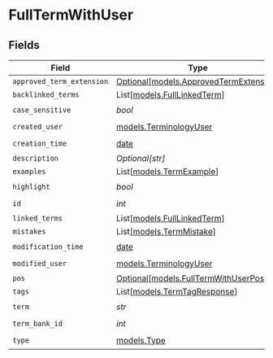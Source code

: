 # FullTermWithUser


## Fields

| Field                                                                        | Type                                                                         | Required                                                                     | Description                                                                  |
| ---------------------------------------------------------------------------- | ---------------------------------------------------------------------------- | ---------------------------------------------------------------------------- | ---------------------------------------------------------------------------- |
| `approved_term_extension`                                                    | [Optional[models.ApprovedTermExtension]](../models/approvedtermextension.md) | :heavy_minus_sign:                                                           | N/A                                                                          |
| `backlinked_terms`                                                           | List[[models.FullLinkedTerm](../models/fulllinkedterm.md)]                   | :heavy_minus_sign:                                                           | N/A                                                                          |
| `case_sensitive`                                                             | *bool*                                                                       | :heavy_check_mark:                                                           | N/A                                                                          |
| `created_user`                                                               | [models.TerminologyUser](../models/terminologyuser.md)                       | :heavy_check_mark:                                                           | N/A                                                                          |
| `creation_time`                                                              | [date](https://docs.python.org/3/library/datetime.html#date-objects)         | :heavy_check_mark:                                                           | N/A                                                                          |
| `description`                                                                | *Optional[str]*                                                              | :heavy_minus_sign:                                                           | N/A                                                                          |
| `examples`                                                                   | List[[models.TermExample](../models/termexample.md)]                         | :heavy_minus_sign:                                                           | N/A                                                                          |
| `highlight`                                                                  | *bool*                                                                       | :heavy_check_mark:                                                           | N/A                                                                          |
| `id`                                                                         | *int*                                                                        | :heavy_check_mark:                                                           | N/A                                                                          |
| `linked_terms`                                                               | List[[models.FullLinkedTerm](../models/fulllinkedterm.md)]                   | :heavy_minus_sign:                                                           | N/A                                                                          |
| `mistakes`                                                                   | List[[models.TermMistake](../models/termmistake.md)]                         | :heavy_minus_sign:                                                           | N/A                                                                          |
| `modification_time`                                                          | [date](https://docs.python.org/3/library/datetime.html#date-objects)         | :heavy_check_mark:                                                           | N/A                                                                          |
| `modified_user`                                                              | [models.TerminologyUser](../models/terminologyuser.md)                       | :heavy_check_mark:                                                           | N/A                                                                          |
| `pos`                                                                        | [Optional[models.FullTermWithUserPos]](../models/fulltermwithuserpos.md)     | :heavy_minus_sign:                                                           | N/A                                                                          |
| `tags`                                                                       | List[[models.TermTagResponse](../models/termtagresponse.md)]                 | :heavy_minus_sign:                                                           | N/A                                                                          |
| `term`                                                                       | *str*                                                                        | :heavy_check_mark:                                                           | N/A                                                                          |
| `term_bank_id`                                                               | *int*                                                                        | :heavy_check_mark:                                                           | N/A                                                                          |
| `type`                                                                       | [models.Type](../models/type.md)                                             | :heavy_check_mark:                                                           | N/A                                                                          |
